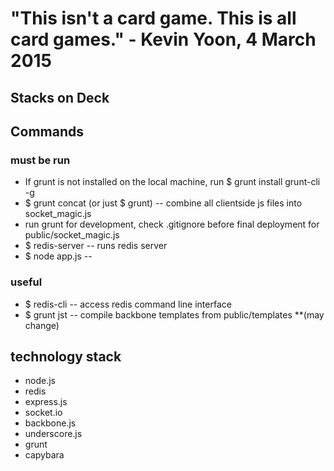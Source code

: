 # "This isn't a card game. This is all card games." - Kevin Yoon, 4 March 2015
## Stacks on Deck

## Commands
### must be run
* If grunt is not installed on the local machine, run $ grunt install grunt-cli -g
* $ grunt concat (or just $ grunt) -- combine all clientside js files into socket_magic.js
* run grunt for development, check .gitignore before final deployment for public/socket_magic.js
* $ redis-server -- runs redis server
* $ node app.js --
### useful
* $ redis-cli -- access redis command line interface
* $ grunt jst -- compile backbone templates from public/templates **(may change)

## technology stack
* node.js
* redis
* express.js
* socket.io
* backbone.js
* underscore.js
* grunt 
* capybara
